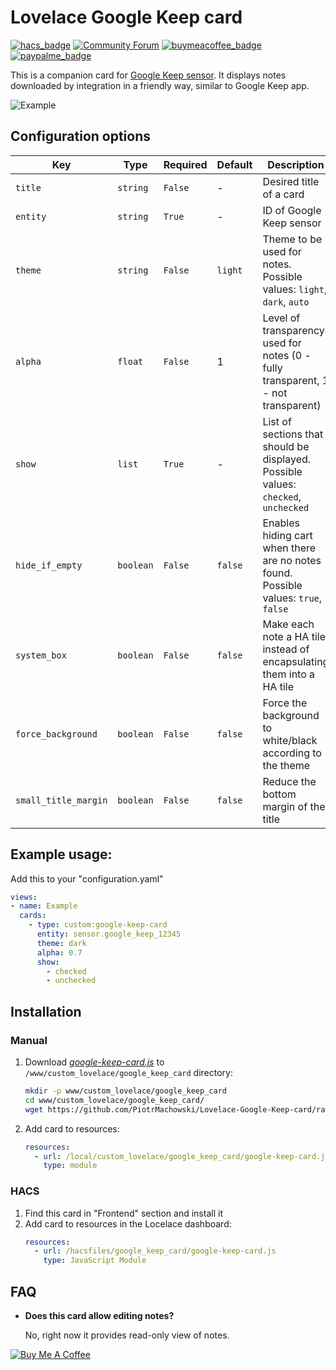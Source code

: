 # Lovelace Google Keep card

[![hacs_badge](https://img.shields.io/badge/HACS-Default-orange.svg)](https://github.com/custom-components/hacs)
[![Community Forum](https://img.shields.io/badge/community-forum-brightgreen.svg?style=popout)](https://community.home-assistant.io/t/google-keep-custom-component-and-lovelace-card/131752)
[![buymeacoffee_badge](https://img.shields.io/badge/Donate-Buy%20Me%20a%20Coffee-ff813f?style=flat)](https://www.buymeacoffee.com/PiotrMachowski)
[![paypalme_badge](https://img.shields.io/badge/Donate-PayPal-0070ba?style=flat)](https://paypal.me/PiMachowski)

This is a companion card for [Google Keep sensor](https://github.com/PiotrMachowski/Home-Assistant-custom-components-Google-Keep). It displays notes downloaded by integration in a friendly way, similar to Google Keep app.

![Example](https://github.com/PiotrMachowski/Lovelace-Google-Keep-card/blob/master/s1.png)


## Configuration options

| Key | Type | Required | Default | Description |
| --- | --- | --- | --- | --- |
| `title` | `string` | `False` | - | Desired title of a card |
| `entity` | `string` | `True` | - | ID of Google Keep sensor |
| `theme` | `string` | `False` | `light` | Theme to be used for notes. Possible values: `light`, `dark`, `auto` |
| `alpha` | `float` | `False` | 1 | Level of transparency used for notes (0 - fully transparent, 1 - not transparent) |
| `show` | `list` | `True` | - | List of sections that should be displayed. Possible values: `checked`, `unchecked` |
| `hide_if_empty` | `boolean` | `False` | `false` | Enables hiding cart when there are no notes found. Possible values: `true`, `false` |
| `system_box` | `boolean` | `False` | `false` | Make each note a HA tile instead of encapsulating them into a HA tile |
| `force_background` | `boolean` | `False` | `false` | Force the background to white/black according to the theme |
| `small_title_margin` | `boolean` | `False` | `false` | Reduce the bottom margin of the title |

## Example usage:
Add this to your "configuration.yaml"
```yaml
views:
- name: Example
  cards:
    - type: custom:google-keep-card
      entity: sensor.google_keep_12345
      theme: dark
      alpha: 0.7
      show:
        - checked
        - unchecked
```

## Installation
### Manual
1. Download [*google-keep-card.js*](https://github.com/PiotrMachowski/Lovelace-Google-Keep-card/raw/master/dist/google-keep-card.js) to `/www/custom_lovelace/google_keep_card` directory:
    ```bash
    mkdir -p www/custom_lovelace/google_keep_card
    cd www/custom_lovelace/google_keep_card/
    wget https://github.com/PiotrMachowski/Lovelace-Google-Keep-card/raw/master/dist/google-keep-card.js
    ```
2. Add card to resources:
    ```yaml
    resources:
      - url: /local/custom_lovelace/google_keep_card/google-keep-card.js
        type: module
    ```

### HACS
1. Find this card in "Frontend" section and install it 
2. Add card to resources in the Locelace dashboard:
    ```yaml
    resources:
      - url: /hacsfiles/google_keep_card/google-keep-card.js
        type: JavaScript Module
    ```

## FAQ
* **Does this card allow editing notes?**
  
  No, right now it provides read-only view of notes.

<a href="https://www.buymeacoffee.com/PiotrMachowski" target="_blank"><img src="https://bmc-cdn.nyc3.digitaloceanspaces.com/BMC-button-images/custom_images/orange_img.png" alt="Buy Me A Coffee" style="height: auto !important;width: auto !important;" ></a>
